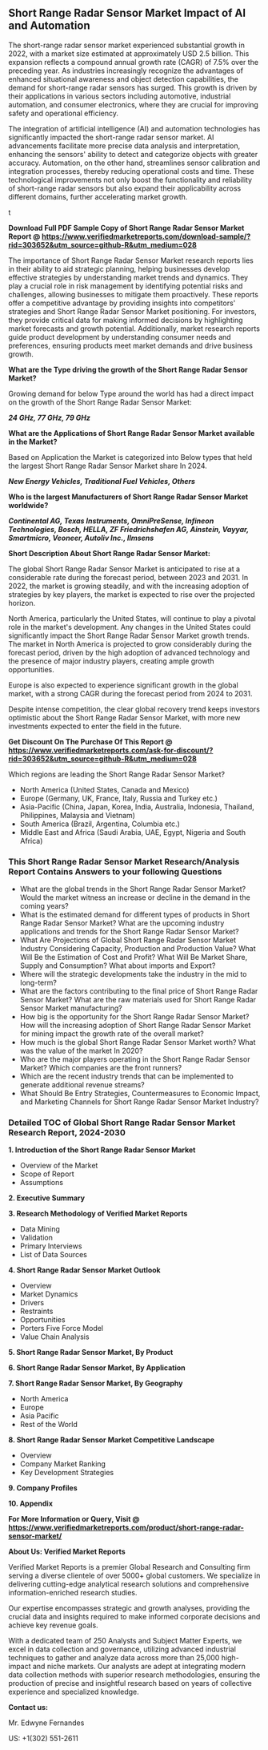 <h2>Short Range Radar Sensor Market Impact of AI and Automation</h2><p>The short-range radar sensor market experienced substantial growth in 2022, with a market size estimated at approximately USD 2.5 billion. This expansion reflects a compound annual growth rate (CAGR) of 7.5% over the preceding year. As industries increasingly recognize the advantages of enhanced situational awareness and object detection capabilities, the demand for short-range radar sensors has surged. This growth is driven by their applications in various sectors including automotive, industrial automation, and consumer electronics, where they are crucial for improving safety and operational efficiency.</p><p>The integration of artificial intelligence (AI) and automation technologies has significantly impacted the short-range radar sensor market. AI advancements facilitate more precise data analysis and interpretation, enhancing the sensors' ability to detect and categorize objects with greater accuracy. Automation, on the other hand, streamlines sensor calibration and integration processes, thereby reducing operational costs and time. These technological improvements not only boost the functionality and reliability of short-range radar sensors but also expand their applicability across different domains, further accelerating market growth.</p>t</p><p id="" class=""><strong>Download Full PDF Sample Copy of Short Range Radar Sensor Market Report @ <a href="https://www.verifiedmarketreports.com/download-sample/?rid=303652&utm_source=github-R&utm_medium=028" target="_blank">https://www.verifiedmarketreports.com/download-sample/?rid=303652&utm_source=github-R&utm_medium=028</a></strong></p><p>The importance of&nbsp;Short Range Radar Sensor Market research reports lies in their ability to aid strategic planning, helping businesses develop effective strategies by understanding market trends and dynamics. They play a crucial role in risk management by identifying potential risks and challenges, allowing businesses to mitigate them proactively. These reports offer a competitive advantage by providing insights into competitors' strategies and Short Range Radar Sensor Market positioning. For investors, they provide critical data for making informed decisions by highlighting market forecasts and growth potential. Additionally, market research reports guide product development by understanding consumer needs and preferences, ensuring products meet market demands and drive business growth.</p><p><strong>What are the&nbsp;Type driving the growth of the Short Range Radar Sensor Market?</strong></p><p id="" class="">Growing demand for below Type around the world has had a direct impact on the growth of the Short Range Radar Sensor Market:</p><em><strong>24 GHz, 77 GHz, 79 GHz</strong></em></p><strong>What are the&nbsp;Applications&nbsp;of Short Range Radar Sensor Market available in the Market?</strong></p><p id="" class="">Based on Application the Market is categorized into Below types that held the largest Short Range Radar Sensor Market share In 2024.</p><em><strong>New Energy Vehicles, Traditional Fuel Vehicles, Others</strong></em></p><strong>Who is the largest Manufacturers of Short Range Radar Sensor Market worldwide?</strong></p><p><em><strong>Continental AG, Texas Instruments, OmniPreSense, Infineon Technologies, Bosch, HELLA, ZF Friedrichshafen AG, Ainstein, Vayyar, Smartmicro, Veoneer, Autoliv Inc., Ilmsens</strong></em></p><p id="" class=""><strong>Short Description About Short Range Radar Sensor Market:</strong></p><p>The global Short Range Radar Sensor Market is anticipated to rise at a considerable rate during the forecast period, between 2023 and 2031. In 2022, the market is growing steadily, and with the increasing adoption of strategies by key players, the market is expected to rise over the projected horizon.</p><p>North America, particularly the United States, will continue to play a pivotal role in the market's development. Any changes in the United States could significantly impact the Short Range Radar Sensor Market growth trends. The market in North America is projected to grow considerably during the forecast period, driven by the high adoption of advanced technology and the presence of major industry players, creating ample growth opportunities.</p><p>Europe is also expected to experience significant growth in the global market, with a strong CAGR during the forecast period from 2024 to 2031.</p><p>Despite intense competition, the clear global recovery trend keeps investors optimistic about the Short Range Radar Sensor Market, with more new investments expected to enter the field in the future.</p><p id="" class=""><strong>Get Discount On The Purchase Of This Report @ <a href="https://www.verifiedmarketreports.com/ask-for-discount/?rid=303652&utm_source=github-R&utm_medium=028" target="_blank">https://www.verifiedmarketreports.com/ask-for-discount/?rid=303652&utm_source=github-R&utm_medium=028</a></strong></p>Which regions are leading the Short Range Radar Sensor Market?</p><ul><li>North America (United States, Canada and Mexico)</li><li>Europe (Germany, UK, France, Italy, Russia and Turkey etc.)</li><li>Asia-Pacific (China, Japan, Korea, India, Australia, Indonesia, Thailand, Philippines, Malaysia and Vietnam)</li><li>South America (Brazil, Argentina, Columbia etc.)</li><li>Middle East and Africa (Saudi Arabia, UAE, Egypt, Nigeria and South Africa)</li></ul><h3 id="" class="">This Short Range Radar Sensor Market Research/Analysis Report Contains Answers to your following Questions</h3><ul><li>What are the global trends in the Short Range Radar Sensor Market? Would the market witness an increase or decline in the demand in the coming years?</li><li>What is the estimated demand for different types of products in Short Range Radar Sensor Market? What are the upcoming industry applications and trends for the Short Range Radar Sensor Market?</li><li>What Are Projections of Global Short Range Radar Sensor Market Industry Considering Capacity, Production and Production Value? What Will Be the Estimation of Cost and Profit? What Will Be Market Share, Supply and Consumption? What about imports and Export?</li><li>Where will the strategic developments take the industry in the mid to long-term?</li><li>What are the factors contributing to the final price of Short Range Radar Sensor Market? What are the raw materials used for Short Range Radar Sensor Market manufacturing?</li><li>How big is the opportunity for the Short Range Radar Sensor Market? How will the increasing adoption of Short Range Radar Sensor Market for mining impact the growth rate of the overall market?</li><li>How much is the global Short Range Radar Sensor Market worth? What was the value of the market In 2020?</li><li>Who are the major players operating in the Short Range Radar Sensor Market? Which companies are the front runners?</li><li>Which are the recent industry trends that can be implemented to generate additional revenue streams?</li><li>What Should Be Entry Strategies, Countermeasures to Economic Impact, and Marketing Channels for Short Range Radar Sensor Market Industry?</li></ul><h3 id="" class="">Detailed TOC of Global Short Range Radar Sensor Market Research Report, 2024-2030</h3><p id="" class=""><strong>1. Introduction of the Short Range Radar Sensor Market</strong></p><ul><li>Overview of the Market</li><li>Scope of Report</li><li>Assumptions</li></ul><p id="" class=""><strong>2. Executive Summary</strong></p><p id="" class=""><strong>3. Research Methodology of Verified Market Reports</strong></p><ul><li>Data Mining</li><li>Validation</li><li>Primary Interviews</li><li>List of Data Sources</li></ul><p id="" class=""><strong>4. Short Range Radar Sensor Market Outlook</strong></p><ul><li>Overview</li><li>Market Dynamics</li><li>Drivers</li><li>Restraints</li><li>Opportunities</li><li>Porters Five Force Model</li><li>Value Chain Analysis</li></ul><p id="" class=""><strong>5. Short Range Radar Sensor Market, By Product</strong></p><p id="" class=""><strong>6. Short Range Radar Sensor Market, By Application</strong></p><p id="" class=""><strong>7. Short Range Radar Sensor Market, By Geography</strong></p><ul><li>North America</li><li>Europe</li><li>Asia Pacific</li><li>Rest of the World</li></ul><p id="" class=""><strong>8. Short Range Radar Sensor Market Competitive Landscape</strong></p><ul><li>Overview</li><li>Company Market Ranking</li><li>Key Development Strategies</li></ul><p id="" class=""><strong>9. Company Profiles</strong></p><p id="" class=""><strong>10. Appendix</strong></p><p id="" class=""><strong>For More Information or Query, Visit @ <a href="https://www.verifiedmarketreports.com/product/short-range-radar-sensor-market/" target="_blank">https://www.verifiedmarketreports.com/product/short-range-radar-sensor-market/</a></strong></p><p id="" class=""><strong>About Us: Verified Market Reports</strong></p><p id="" class="">Verified Market Reports is a premier Global Research and Consulting firm serving a diverse clientele of over 5000+ global customers. We specialize in delivering cutting-edge analytical research solutions and comprehensive information-enriched research studies.</p><p id="" class="">Our expertise encompasses strategic and growth analyses, providing the crucial data and insights required to make informed corporate decisions and achieve key revenue goals.</p><p id="" class="">With a dedicated team of 250 Analysts and Subject Matter Experts, we excel in data collection and governance, utilizing advanced industrial techniques to gather and analyze data across more than 25,000 high-impact and niche markets. Our analysts are adept at integrating modern data collection methods with superior research methodologies, ensuring the production of precise and insightful research based on years of collective experience and specialized knowledge.</p><p id="" class=""><strong>Contact us:</strong></p><p id="" class="">Mr. Edwyne Fernandes</p><p id="" class="">US: +1(302) 551-2611</p>